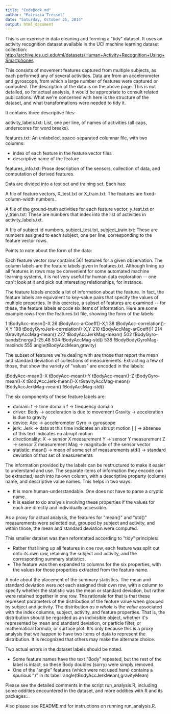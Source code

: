 ```yaml
---
title: "CodeBook.md"
author: "Patricia Tressel"
date: "Saturday, October 25, 2014"
output: html_document
---
```


This is an exercise in data cleaning and forming a "tidy" dataset.  It uses an activity recognition dataset available in the UCI machine learning dataset collection:
http://archive.ics.uci.edu/ml/datasets/Human+Activity+Recognition+Using+Smartphones

This consists of movement features captured from multiple subjects, as each performed any of several activities.  Data are from an accelerometer and gyroscope, from which a large number of features were captured or computed.  The description of the data is on the above page.  This is not detailed, so for actual analysis, it would be appropriate to consult related publications.  What we're concerned with here is the structure of the dataset, and what transformations were needed to tidy it.

It contains three descriptive files:

activity_labels.txt:
List, one per line, of names of activities (all caps, underscores for word breaks).

features.txt:
An unlabeled, space-separated columnar file, with two columns:
* index of each feature in the feature vector files
* descriptive name of the feature

features_info.txt:
Prose description of the sensors, collection of data, and computation of derived features.

Data are divided into a test set and training set.  Each has:

A file of feature vectors, X_test.txt or X_train.txt:
The features are fixed-column-width numbers.

A file of the ground-truth activities for each feature vector, y_test.txt or y_train.txt:
These are numbers that index into the list of activities in activity_labels.txt.

A file of subject id numbers, subject_test.txt, subject_train.txt:
These are numbers assigned to each subject, one per line, corresponding to the feature vector rows.

Points to note about the form of the data:

Each feature vector row contains 561 features for a given observation.  The column labels are the feature labels given in features.txt.  Although lining up all features in rows may be convenient for some automated machine learning systems, it is not very useful for human data exploration -- one can't look at it and pick out interesting relationships, for instance.

The feature labels encode a lot of information about the feature.  In fact, the feature labels are equivalent to key-value pairs that specify the values of multiple properties.  In this exercise, a subset of features are examined -- for these, the feature labels encode six items of information.  Here are some example rows from the features.txt file, showing the form of the labels:

1 tBodyAcc-mean()-X
26 tBodyAcc-arCoeff()-X,1
38 tBodyAcc-correlation()-X,Y
198 tBodyGyroJerk-correlation()-X,Y
210 tBodyAccMag-arCoeff()1
214 tGravityAccMag-mean()
227 tBodyAccJerkMag-mean()
502 fBodyGyro-bandsEnergy()-25,48
504 fBodyAccMag-std()
538 fBodyBodyGyroMag-maxInds
555 angle(tBodyAccMean,gravity)

The subset of features we're dealing with are those that report the mean and standard deviation of collections of measurements.  Extracting a few of those, that show the variety of "values" are encoded in the labels:

tBodyAcc-mean()-X
tBodyAcc-mean()-Y
tBodyAcc-mean()-Z
tBodyGyro-mean()-X
tBodyAccJerk-mean()-X
tGravityAccMag-mean()
tBodyAccJerkMag-mean()
fBodyAccMag-std()

The six components of these feature labels are:

* domain:
  t -> time domain
  f -> frequency domain
* driver:
  Body -> acceleration is due to movement
  Gravity -> acceleration is due to gravity
* device:
  Acc -> accelerometer
  Gyro -> gyroscope
* jerk:
  Jerk -> data at this time indicates an abrupt motion
  [ ] -> absense of this text indicates no abrupt motion
* directionality:
  X -> sensor X measurement
  Y -> sensor Y measurement
  Z -> sensor Z measurement
  Mag -> magnitude of the sensor vector
* statistic:
  mean() -> mean of some set of measurements
  std() -> standard deviation of that set of measurements
  
The information provided by the labels can be restructured to make it easier to understand and use.  The separate items of information they encode can be extracted, each into its own column, with a descriptive property (column) name, and descriptive value names.  This helps in two ways:
* It is more human-understandable.  One does not have to parse a cryptic name.
* It is easier to do analysis involving these properties if the values for each are directly and individually accessible.

As a proxy for actual analysis, the features for "mean()" and "std()" measurements were selected out, grouped by subject and activity, and within those, the mean and standard deviation were computed.

This smaller dataset was then reformatted according to "tidy" principles:
* Rather that lining up all features in one row, each feature was split out onto its own row, retaining the subject and activity, and the corresponding summary statistics.
* The feature was then expanded to columns for the six properties, with the values for those properties extracted from the feature name.

A note about the placement of the summary statistics.  The mean and standard deviation were *not* each assigned their own row, with a column to specify whether the statistic was the mean or standard deviation, but rather were retained together in one row.  The rationale for that is that these represent parameters of the distribution of the feature value when grouped by subject and activity.  The distribution *as a whole* is the *value* associated with the index columns, subject, activity, and feature properties.  That is, the distribution should be regarded as an indivisible object, whether it's represented by mean and standard deviation, or particle filter, or mathematical formula, or surface plot.  It's only because this is a proxy analysis that we happen to have two items of data to represent the distribution.  It is recognized that others may make the alternate choice.

Two actual errors in the dataset labels should be noted.
* Some feature names have the text "Body" repeated, but the rest of the label is intact, so these Body doubles (sorry) were simply removed.
* One of the "angle" features (which were not used here) contains a spurious ")" in its label: angle(tBodyAccJerkMean),gravityMean)

Please see the detailed comments in the script run_analysis.R, including some oddities encountered in the dataset, and more oddities with R and its packages...

Also please see README.md for instructions on running run_analysis.R.
